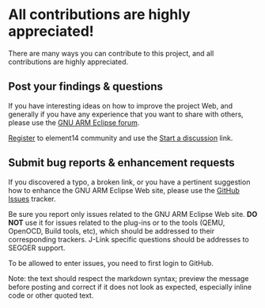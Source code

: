 # All contributions are highly appreciated!

There are many ways you can contribute to this project, and all contributions are highly appreciated.

## Post your findings & questions

If you have interesting ideas on how to improve the project Web, and generally if you have any experience that you want to share with others, please use the [GNU ARM Eclipse forum](http://www.element14.com/community/groups/gnu-arm-eclipse).

[Register](http://www.element14.com/community/create-account.jspa) to element14 community and use the [Start a discussion](http://www.element14.com/community/discussion/create.jspa?containerID=2436&containerType=700) link.

## Submit bug reports & enhancement requests

If you discovered a typo, a broken link, or you have a pertinent suggestion how to enhance the GNU ARM Eclipse Web site, please use the [GitHub Issues](https://github.com/gnu-mcu-eclipse/gnu-mcu-eclipse.github.io-source/issues) tracker.

Be sure you report only issues related to the GNU ARM Eclipse Web site. **DO NOT** use it for issues related to the plug-ins or to the tools (QEMU, OpenOCD, Build tools, etc), which should be addressed to their corresponding trackers. J-Link specific questions should be addresses to SEGGER support.

To be allowed to enter issues, you need to first login to GitHub.

Note: the text should respect the markdown syntax; preview the message before posting and correct if it does not look as  expected, especially inline code or other quoted text.

